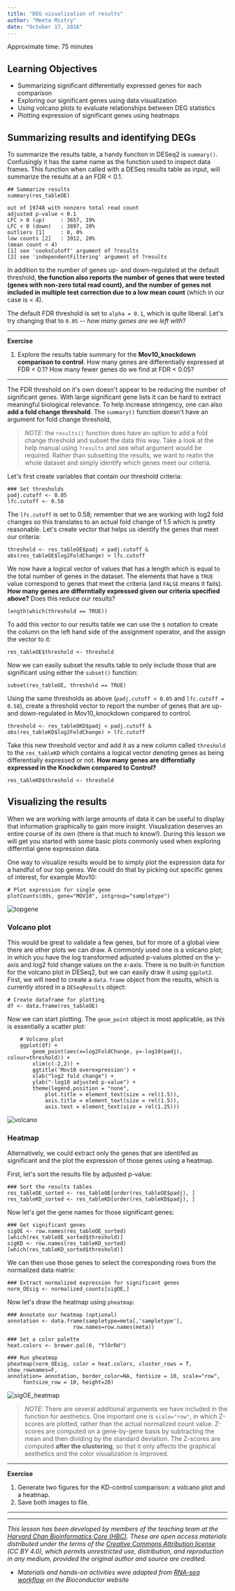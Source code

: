 ```yaml
---
title: "DEG visualization of results"
author: "Meeta Mistry"
date: "October 17, 2016"
---
```


Approximate time: 75 minutes

## Learning Objectives 

* Summarizing significant differentially expressed genes for each comparison
* Exploring our significant genes using data visualization
* Using volcano plots to evaluate relationships between DEG statistics
* Plotting expression of significant genes using heatmaps

## Summarizing results and identifying DEGs

To summarize the results table, a handy function in DESeq2 is `summary()`. Confusingly it has the same name as the function used to inspect data frames. This function when called with a DESeq results table as input, will summarize the results at a an FDR < 0.1. 

	## Summarize results
	summary(res_tableOE)
	

```  
out of 19748 with nonzero total read count
adjusted p-value < 0.1
LFC > 0 (up)     : 3657, 19% 
LFC < 0 (down)   : 3897, 20% 
outliers [1]     : 0, 0% 
low counts [2]   : 3912, 20% 
(mean count < 4)
[1] see 'cooksCutoff' argument of ?results
[2] see 'independentFiltering' argument of ?results
```

In addition to the number of genes up- and down-regulated at the default threshold, **the function also reports the number of genes that were tested (genes with non-zero total read count), and the number of genes not included in multiple test correction due to a low mean count** (which in our case is < 4).

The default FDR threshold is set to `alpha = 0.1`, which is quite liberal. Let's try changing that to `0.05` -- *how many genes are we left with*?


***

**Exercise**

1. Explore the results table summary for the **Mov10_knockdown comparison to control**. How many genes are differentially expressed at FDR < 0.1? How many fewer genes do we find at FDR < 0.05?

***

The FDR threshold on it's own doesn't appear to be reducing the number of significant genes. With large significant gene lists it can be hard to extract meaningful biological relevance. To help increase stringency, one can also **add a fold change threshold**. The `summary()` function doesn't have an argument for fold change threshold,

> *NOTE:* the `results()` function does have an option to add a fold change threshold and subset the data this way. Take a look at the help manual using `?results` and see what argument would be required. Rather than subsetting the results, we want to reatin the whole dataset and simply identify which genes meet our criteria. 

Let's first create variables that contain our threshold criteria:

	### Set thresholds
	padj.cutoff <- 0.05
	lfc.cutoff <- 0.58

The `lfc.cutoff` is set to 0.58; remember that we are working with log2 fold changes so this translates to an actual fold change of 1.5 which is pretty reasonable. Let's create vector that helps us identify the genes that meet our criteria:

	threshold <- res_tableOE$padj < padj.cutoff & abs(res_tableOE$log2FoldChange) > lfc.cutoff

We now have a logical vector of values that has a length which is equal to the total number of genes in the dataset. The elements that have a `TRUE` value correspond to genes that meet the criteria (and `FALSE` means it fails). **How many genes are differntially expressed given our criteria specified above?** Does this reduce our results? 

	length(which(threshold == TRUE))
	
To add this vector to our results table we can use the `$` notation to create the column on the left hand side of the assignment operator, and the assign the vector to it:

	res_tableOE$threshold <- threshold                

Now we can easily subset the results table to only include those that are significant using either the `subset()` function:

	subset(res_tableOE, threshold == TRUE)

Using the same thresholds as above (`padj.cutoff < 0.05` and `lfc.cutoff = 0.58`), create a threshold vector to report the number of genes that are up- and down-regulated in Mov10_knockdown compared to control.

	threshold <- res_tableOKD$padj < padj.cutoff & abs(res_tableKD$log2FoldChange) > lfc.cutoff

Take this new threshold vector and add it as a new column called `threshold` to the `res_tableKD` which contains a logical vector denoting genes as being differentially expressed or not. **How many genes are differntially expressed in the Knockdwn compared to Control?**

	res_tableKD$threshold <- threshold  
 

## Visualizing the results

When we are working with large amounts of data it can be useful to display that information graphically to gain more insight. Visualization deserves an entire course of its own (there is that much to know!). During this lesson we will get you started with some basic plots commonly used when exploring differntial gene expression data.

One way to visualize results would be to simply plot the expression data for a handful of our top genes. We could do that by picking out specific genes of interest, for example Mov10:

	# Plot expression for single gene
	plotCounts(dds, gene="MOV10", intgroup="sampletype")
	
![topgene](../img/topgen_plot.png)

### Volcano plot

This would be great to validate a few genes, but for more of a global view there are other plots we can draw. A commonly used one is a volcano plot; in which you have the log transformed adjusted p-values plotted on the y-axis and log2 fold change values on the x-axis. There is no built-in function for the volcano plot in DESeq2, but we can easily draw it using `ggplot2`. First, we will need to create a `data.frame` object from the results, which is currently stored in a `DESeqResults`  object:

	# Create dataframe for plotting
	df <- data.frame(res_tableOE)

Now we can start plotting. The `geom_point` object is most applicable, as this is essentially a scatter plot:

```
	# Volcano plot
	ggplot(df) +
  		geom_point(aes(x=log2FoldChange, y=-log10(padj), colour=threshold)) +
  		xlim(c(-2,2)) +
  		ggtitle('Mov10 overexpression') +
  		xlab("log2 fold change") + 
 		ylab("-log10 adjusted p-value") +
  		theme(legend.position = "none",
        	plot.title = element_text(size = rel(1.5)),
        	axis.title = element_text(size = rel(1.5)),
        	axis.text = element_text(size = rel(1.25)))  
```

![volcano](../img/volcanoplot-1.png)


### Heatmap

Alternatively, we could extract only the genes that are identifed as significant and the plot the expression of those genes using a heatmap.


First, let's sort the results file by adjusted p-value:
	
	### Sort the results tables
	res_tableOE_sorted <- res_tableOE[order(res_tableOE$padj), ]
	res_tableKD_sorted <- res_tableKD[order(res_tableKD$padj), ]
	
Now let's get the gene names for those significant genes:

	### Get significant genes
	sigOE <- row.names(res_tableOE_sorted)[which(res_tableOE_sorted$threshold)]
	sigKD <- row.names(res_tableKD_sorted)[which(res_tableKD_sorted$threshold)]
	
We can then use those genes to select the corresponding rows from the normalized data matrix:

	### Extract normalized expression for significant genes
	norm_OEsig <- normalized_counts[sigOE,]

Now let's draw the heatmap using `pheatmap`:

	### Annotate our heatmap (optional)
	annotation <- data.frame(sampletype=meta[,'sampletype'], 
                         row.names=row.names(meta))

	### Set a color palette
	heat.colors <- brewer.pal(6, "YlOrRd")
	
	### Run pheatmap
	pheatmap(norm_OEsig, color = heat.colors, cluster_rows = T, show_rownames=F,
	annotation= annotation, border_color=NA, fontsize = 10, scale="row",
         fontsize_row = 10, height=20)
         
![sigOE_heatmap](../img/sigOE_heatmap.png)       

> *NOTE:* There are several additional arguments we have included in the function for aesthetics. One important one is `scale="row"`, in which Z-scores are plotted, rather than the actual normalized count value. Z-scores are computed on a gene-by-gene basis by subtracting the mean and then dividing by the standard deviation. The Z-scores are computed **after the clustering**, so that it only affects the graphical aesthetics and the color visualization is improved.

***

**Exercise**

1. Generate two figures for the KD-control comparison: a volcano plot and a heatmap. 
2. Save both images to file.

***



---
*This lesson has been developed by members of the teaching team at the [Harvard Chan Bioinformatics Core (HBC)](http://bioinformatics.sph.harvard.edu/). These are open access materials distributed under the terms of the [Creative Commons Attribution license](https://creativecommons.org/licenses/by/4.0/) (CC BY 4.0), which permits unrestricted use, distribution, and reproduction in any medium, provided the original author and source are credited.*

* *Materials and hands-on activities were adapted from [RNA-seq workflow](http://www.bioconductor.org/help/workflows/rnaseqGene/#de) on the Bioconductor website*
